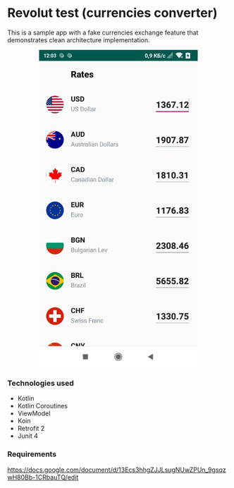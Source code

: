 # Revolut test (currencies converter)

This is a sample app with a fake currencies exchange feature that demonstrates clean architecture implementation.

<p align="center">
  <img width="360" src="https://github.com/tkuntubayev/RevolutCurrenciesConverter/blob/master/samples/currencies.jpg">
</p>

### Technologies used
- Kotlin
- Kotlin Coroutines
- ViewModel
- Koin
- Retrofit 2
- Junit 4

### Requirements
https://docs.google.com/document/d/13Ecs3hhgZJJLsugNUwZPUn_9gsqzwH80Bb-1CRbauTQ/edit
